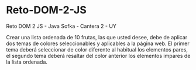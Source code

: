 # Reto-DOM-2-JS
Reto DOM 2 JS - Java Sofka - Cantera 2 - UY

Crear una lista ordenada de 10 frutas, las que usted desee, debe de aplicar dos temas de colores seleccionables y aplicables a la página web. El primer tema deberá seleccionar de color diferente al habitual los elementos pares, el segundo tema deberá resaltar del color anterior los elementos impares de la lista ordenada.
